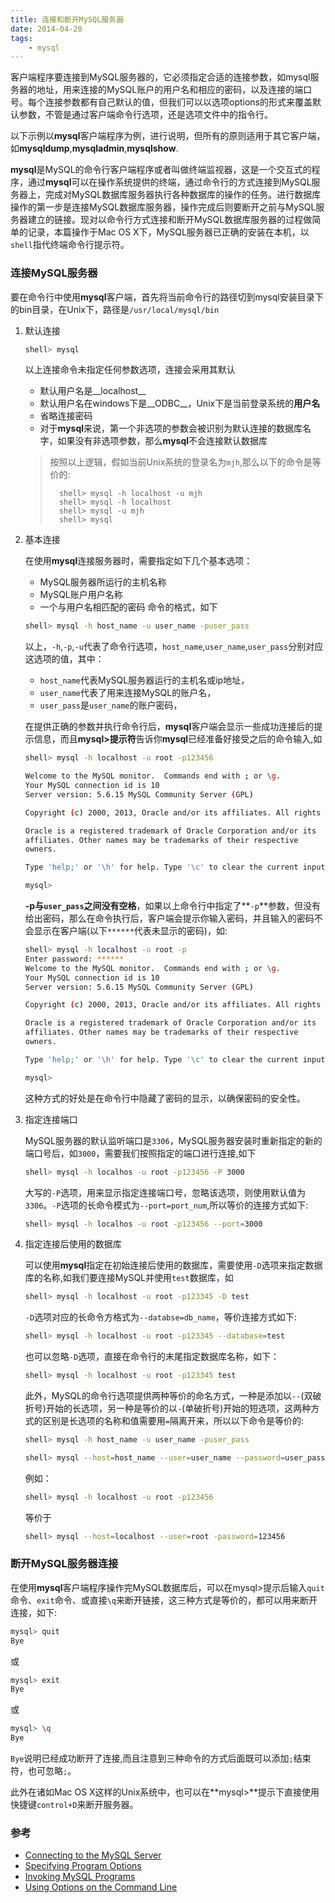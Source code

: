```yaml
---
title: 连接和断开MySQL服务器
date: 2014-04-20
tags:
    - mysql
---
```


客户端程序要连接到MySQL服务器的，它必须指定合适的连接参数，如mysql服务器的地址，用来连接的MySQL账户的用户名和相应的密码，以及连接的端口号。每个连接参数都有自己默认的值，但我们可以以选项options的形式来覆盖默认参数，不管是通过客户端命令行选项，还是选项文件中的指令行。

以下示例以**mysql**客户端程序为例，进行说明，但所有的原则适用于其它客户端，如**mysqldump**,**mysqladmin**,**mysqlshow**.

**mysql**是MySQL的命令行客户端程序或者叫做终端监视器，这是一个交互式的程序，通过**mysql**可以在操作系统提供的终端，通过命令行的方式连接到MySQL服务器上，完成对MySQL数据库服务器执行各种数据库的操作的任务。进行数据库操作的第一步是连接MySQL数据库服务器，操作完成后则要断开之前与MySQL服务器建立的链接。现对以命令行方式连接和断开MySQL数据库服务器的过程做简单的记录，本篇操作于Mac OS X下，MySQL服务器已正确的安装在本机，以`shell`指代终端命令行提示符。

### 连接MySQL服务器

要在命令行中使用**mysql**客户端，首先将当前命令行的路径切到mysql安装目录下的bin目录，在Unix下，路径是`/usr/local/mysql/bin`

1. 默认连接
    ```sh
    shell> mysql
    ```
	以上连接命令未指定任何参数选项，连接会采用其默认

	+ 默认用户名是__localhost__
	+ 默认用户名在windows下是__ODBC__，Unix下是当前登录系统的**用户名**
	+ 省略连接密码
	+ 对于**mysql**来说，第一个非选项的参数会被识别为默认连接的数据库名字，如果没有非选项参数，那么**mysql**不会连接默认数据库

	>按照以上逻辑，假如当前Unix系统的登录名为`mjh`,那么以下的命令是等价的:
	>
	>		shell> mysql -h localhost -u mjh
	>		shell> mysql -h localhost
	>		shell> mysql -u mjh
	>		shell> mysql
	>

2. 基本连接

	在使用**mysql**连接服务器时，需要指定如下几个基本选项：
	+ MySQL服务器所运行的主机名称
	+ MySQL账户用户名称
	+ 一个与用户名相匹配的密码
	命令的格式，如下
    ```sh
    shell> mysql -h host_name -u user_name -puser_pass
    ```
	以上，`-h`,`-p`,`-u`代表了命令行选项，`host_name`,`user_name`,`user_pass`分别对应这选项的值，其中：
	+ `host_name`代表MySQL服务器运行的主机名或ip地址，
	+ `user_name`代表了用来连接MySQL的账户名，
	+ `user_pass`是`user_name`的账户密码，

	在提供正确的参数并执行命令行后，**mysql**客户端会显示一些成功连接后的提示信息，而且**mysql>提示符**告诉你**mysql**已经准备好接受之后的命令输入,如
    ```sh
    shell> mysql -h localhost -u root -p123456

    Welcome to the MySQL monitor.  Commands end with ; or \g.
    Your MySQL connection id is 10
    Server version: 5.6.15 MySQL Community Server (GPL)

    Copyright (c) 2000, 2013, Oracle and/or its affiliates. All rights reserved.

    Oracle is a registered trademark of Oracle Corporation and/or its
    affiliates. Other names may be trademarks of their respective
    owners.

    Type 'help;' or '\h' for help. Type '\c' to clear the current input statement.

    mysql>
    ```
	**-p与`user_pass`**之间没有**空格**，如果以上命令行中指定了**`-p`**参数，但没有给出密码，那么在命令执行后，客户端会提示你输入密码，并且输入的密码不会显示在客户端(以下`******`代表未显示的密码)，如:
    ```sh
    shell> mysql -h localhost -u root -p
    Enter password: ******
    Welcome to the MySQL monitor.  Commands end with ; or \g.
    Your MySQL connection id is 10
    Server version: 5.6.15 MySQL Community Server (GPL)

    Copyright (c) 2000, 2013, Oracle and/or its affiliates. All rights reserved.

    Oracle is a registered trademark of Oracle Corporation and/or its
    affiliates. Other names may be trademarks of their respective
    owners.

    Type 'help;' or '\h' for help. Type '\c' to clear the current input statement.

    mysql>
    ```
	这种方式的好处是在命令行中隐藏了密码的显示，以确保密码的安全性。


3. 指定连接端口

	MySQL服务器的默认监听端口是`3306`，MySQL服务器安装时重新指定的新的端口号后，如`3000`，需要我们按照指定的端口进行连接,如下
    ```sh
	shell> mysql -h localhos -u root -p123456 -P 3000
	```

	大写的`-P`选项，用来显示指定连接端口号，忽略该选项，则使用默认值为`3306`。`-P`选项的长命令模式为`--port=port_num`,所以等价的连接方式如下:
    ```sh
	shell> mysql -h localhos -u root -p123456 --port=3000
    ```
4. 指定连接后使用的数据库

	可以使用**mysql**指定在初始连接后使用的数据库，需要使用`-D`选项来指定数据库的名称,如我们要连接MySQL并使用`test`数据库，如
    ```sh
	shell> mysql -h localhost -u root -p123345 -D test
    ```
	`-D`选项对应的长命令方格式为`--databse=db_name`，等价连接方式如下:
    ```sh
	shell> mysql -h localhost -u root -p123345 --database=test
    ```
	也可以忽略`-D`选项，直接在命令行的末尾指定数据库名称，如下：
    ```sh
	shell> mysql -h localhost -u root -p123345 test
    ```
	此外，MySQL的命令行选项提供两种等价的命名方式，一种是添加以`--`(双破折号)开始的长选项，另一种是等价的以`-`(单破折号)开始的短选项，这两种方式的区别是长选项的名称和值需要用`=`隔离开来，所以以下命令是等价的:
    ```sh
	shell> mysql -h host_name -u user_name -puser_pass
    ```
    ```sh
	shell> mysql --host=host_name --user=user_name --password=user_pass
	```
	例如：
    ```sh
	shell> mysql -h localhost -u root -p123456
	```
	等价于
    ```sh
	shell> mysql --host=localhost --user=root -password=123456
    ```


### 断开MySQL服务器连接

在使用**mysql**客户端程序操作完MySQL数据库后，可以在mysql>提示后输入`quit`命令、`exit`命令、或直接`\q`来断开链接，这三种方式是等价的，都可以用来断开连接，如下:
```sh
mysql> quit
Bye
```
或
```sh
mysql> exit
Bye
```
或
```sh
mysql> \q
Bye
```
`Bye`说明已经成功断开了连接,而且注意到三种命令的方式后面既可以添加`;`结束符，也可忽略`;`。

此外在诸如Mac OS X这样的Unix系统中，也可以在**mysql>**提示下直接使用快捷键`control+D`来断开服务器。

### 参考

+ [Connecting to the MySQL Server][1]
+ [Specifying Program Options][2]
+ [Invoking MySQL Programs][3]
+ [Using Options on the Command Line][4]

[1]: http://dev.mysql.com/doc/refman/5.6/en/connecting.html
[2]: http://dev.mysql.com/doc/refman/5.6/en/program-options.html
[3]: http://dev.mysql.com/doc/refman/5.6/en/invoking-programs.html
[4]: http://dev.mysql.com/doc/refman/5.6/en/command-line-options.html